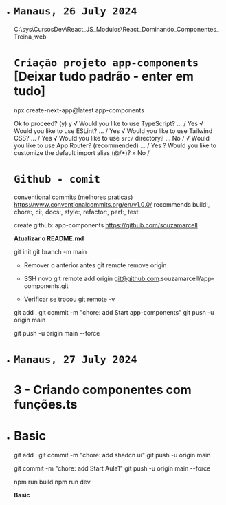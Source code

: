 - # `Manaus, 26 July 2024`

  C:\sys\CursosDev\React_JS_Modulos\React_Dominando_Componentes_Treina_web

  # `Criação projeto app-components` [Deixar tudo padrão - enter em tudo]

  npx create-next-app@latest app-components

  Ok to proceed? (y) y
  √ Would you like to use TypeScript? ... / Yes
  √ Would you like to use ESLint? ... / Yes
  √ Would you like to use Tailwind CSS? ... / Yes
  √ Would you like to use `src/` directory? ... No /
  √ Would you like to use App Router? (recommended) ... / Yes
  ? Would you like to customize the default import alias (@/\*)? » No /

  # `Github - comit`

    conventional commits (melhores praticas)
    https://www.conventionalcommits.org/en/v1.0.0/
    recommends build:, chore:, ci:, docs:, style:, refactor:, perf:, test:

    create github: app-components
    https://github.com/souzamarcell

    **Atualizar o README.md**

    git init
    git branch -m main

    - Remover o anterior antes
    git remote remove origin

    - SSH novo
    git remote add origin git@github.com:souzamarcell/app-components.git

    - Verificar se trocou
    git remote -v

    git add .
    git commit -m "chore: add Start app-components"
    git push -u origin main

    git push -u origin main --force


- # `Manaus, 27 July 2024`

  # 3 - Criando componentes com funções.ts

- # **Basic**

  git add .
  git commit -m "chore: add shadcn ui"
  git push -u origin main

  git commit -m "chore: add Start Aula1"
  git push -u origin main --force

  npm run build
  npm run dev

  **Basic**
